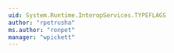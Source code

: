 ```yaml
---
uid: System.Runtime.InteropServices.TYPEFLAGS
author: "rpetrusha"
ms.author: "ronpet"
manager: "wpickett"
---
```

